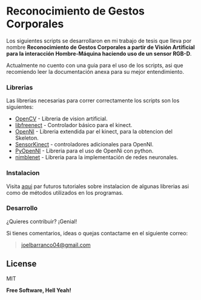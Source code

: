 Reconocimiento de Gestos Corporales
===================


Los siguientes scripts se desarrollaron en mi trabajo de tesis que lleva por nombre **Reconocimiento de Gestos Corporales a partir de Visión Artificial para la interacción Hombre-Máquina haciendo uso de un sensor RGB-D**. 

Actualmente no cuento con una guia para el uso de los scripts, asi que recomiendo leer la documentación anexa para su mejor entendimiento.

### Librerias

Las librerias necesarias para correr correctamente los scripts son los siguientes:

* [OpenCV] - Libreria de vision artificial.
* [libfreenect] - Controlador básico para el kinect.
* [OpenNI] - Libreria extendida par el kinect, para la obtencion del Skeleton.
* [SensorKinect] - controladores adicionales para OpenNI.
* [PyOpenNI] - Libreria para el uso de OpenNi con python.
* [nimblenet] - Libreria para la implementación de redes neuronales.

### Instalacion

Visita [aqui] par futuros tutoriales sobre instalacion de algunas librerias asi como de métodos utilizados en los programas.

### Desarrollo

¿Quieres contribuir? ¡Genial!

Si tienes comentarios, ideas o quejas contactame en el siguiente correo:
>joelbarranco04@gmail.com

License
----

MIT


**Free Software, Hell Yeah!**

   [nimblenet]: <http://jorgenkg.github.io/python-neural-network/>
   [libfreenect]: <https://github.com/OpenKinect/libfreenect>
   [OpenNI]: <https://github.com/OpenNI/OpenNI>
   [SensorKinect]: <https://github.com/avin2/SensorKinect>
   [PyOpenNI]: <https://github.com/jmendeth/PyOpenNI.git>
   [OpenCV]: <http://opencv.org/>
   [aqui]: <http://joelbarranco.com>



